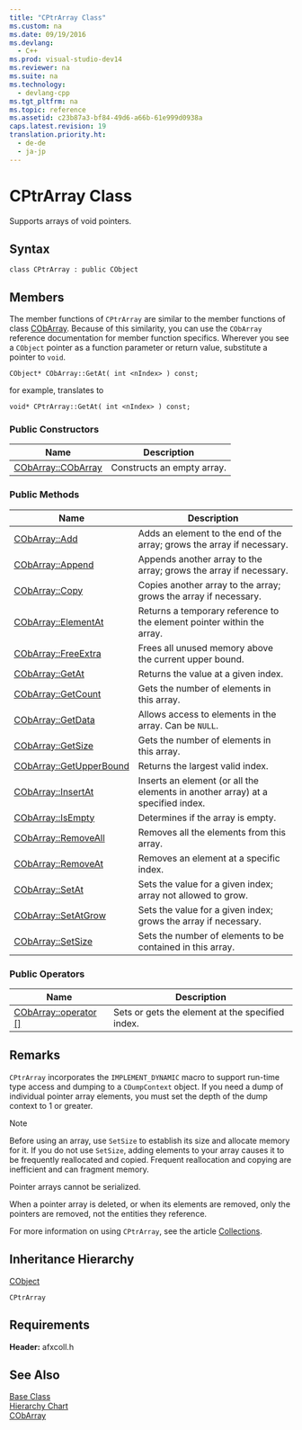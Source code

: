 ```yaml
---
title: "CPtrArray Class"
ms.custom: na
ms.date: 09/19/2016
ms.devlang: 
  - C++
ms.prod: visual-studio-dev14
ms.reviewer: na
ms.suite: na
ms.technology: 
  - devlang-cpp
ms.tgt_pltfrm: na
ms.topic: reference
ms.assetid: c23b87a3-bf84-49d6-a66b-61e999d0938a
caps.latest.revision: 19
translation.priority.ht: 
  - de-de
  - ja-jp
---
```

# CPtrArray Class
Supports arrays of void pointers.  
  
## Syntax  
  
```  
class CPtrArray : public CObject  
```  
  
## Members  
 The member functions of `CPtrArray` are similar to the member functions of class [CObArray](../vs140/CObArray-Class.md). Because of this similarity, you can use the `CObArray` reference documentation for member function specifics. Wherever you see a `CObject` pointer as a function parameter or return value, substitute a pointer to `void`.  
  
 `CObject* CObArray::GetAt( int <nIndex> ) const;`  
  
 for example, translates to  
  
 `void* CPtrArray::GetAt( int <nIndex> ) const;`  
  
### Public Constructors  
  
|Name|Description|  
|----------|-----------------|  
|[CObArray::CObArray](../vs140/CObArray-Class.md#cobarray__cobarray)|Constructs an empty array.|  
  
### Public Methods  
  
|Name|Description|  
|----------|-----------------|  
|[CObArray::Add](../vs140/CObArray-Class.md#cobarray__add)|Adds an element to the end of the array; grows the array if necessary.|  
|[CObArray::Append](../vs140/CObArray-Class.md#cobarray__append)|Appends another array to the array; grows the array if necessary.|  
|[CObArray::Copy](../vs140/CObArray-Class.md#cobarray__copy)|Copies another array to the array; grows the array if necessary.|  
|[CObArray::ElementAt](../vs140/CObArray-Class.md#cobarray__elementat)|Returns a temporary reference to the element pointer within the array.|  
|[CObArray::FreeExtra](../vs140/CObArray-Class.md#cobarray__freeextra)|Frees all unused memory above the current upper bound.|  
|[CObArray::GetAt](../vs140/CObArray-Class.md#cobarray__getat)|Returns the value at a given index.|  
|[CObArray::GetCount](../vs140/CObArray-Class.md#cobarray__getcount)|Gets the number of elements in this array.|  
|[CObArray::GetData](../vs140/CObArray-Class.md#cobarray__getdata)|Allows access to elements in the array. Can be `NULL`.|  
|[CObArray::GetSize](../vs140/CObArray-Class.md#cobarray__getsize)|Gets the number of elements in this array.|  
|[CObArray::GetUpperBound](../vs140/CObArray-Class.md#cobarray__getupperbound)|Returns the largest valid index.|  
|[CObArray::InsertAt](../vs140/CObArray-Class.md#cobarray__insertat)|Inserts an element (or all the elements in another array) at a specified index.|  
|[CObArray::IsEmpty](../vs140/CObArray-Class.md#cobarray__isempty)|Determines if the array is empty.|  
|[CObArray::RemoveAll](../vs140/CObArray-Class.md#cobarray__removeall)|Removes all the elements from this array.|  
|[CObArray::RemoveAt](../vs140/CObArray-Class.md#cobarray__removeat)|Removes an element at a specific index.|  
|[CObArray::SetAt](../vs140/CObArray-Class.md#cobarray__setat)|Sets the value for a given index; array not allowed to grow.|  
|[CObArray::SetAtGrow](../vs140/CObArray-Class.md#cobarray__setatgrow)|Sets the value for a given index; grows the array if necessary.|  
|[CObArray::SetSize](../vs140/CObArray-Class.md#cobarray__setsize)|Sets the number of elements to be contained in this array.|  
  
### Public Operators  
  
|Name|Description|  
|----------|-----------------|  
|[CObArray::operator &#91;&#93;](../vs140/CObArray-Class.md#cobarray__operator_at)|Sets or gets the element at the specified index.|  
  
## Remarks  
 `CPtrArray` incorporates the `IMPLEMENT_DYNAMIC` macro to support run-time type access and dumping to a `CDumpContext` object. If you need a dump of individual pointer array elements, you must set the depth of the dump context to 1 or greater.  
  
> [!NOTE]
>  Before using an array, use `SetSize` to establish its size and allocate memory for it. If you do not use `SetSize`, adding elements to your array causes it to be frequently reallocated and copied. Frequent reallocation and copying are inefficient and can fragment memory.  
  
 Pointer arrays cannot be serialized.  
  
 When a pointer array is deleted, or when its elements are removed, only the pointers are removed, not the entities they reference.  
  
 For more information on using `CPtrArray`, see the article [Collections](../vs140/Collections.md).  
  
## Inheritance Hierarchy  
 [CObject](../vs140/CObject-Class.md)  
  
 `CPtrArray`  
  
## Requirements  
 **Header:** afxcoll.h  
  
## See Also  
 [Base Class](../vs140/CObject-Class.md)   
 [Hierarchy Chart](../vs140/Hierarchy-Chart.md)   
 [CObArray](../vs140/CObArray-Class.md)